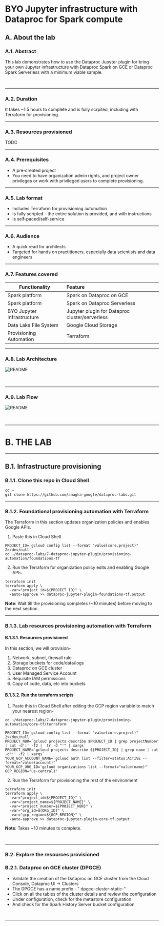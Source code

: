 # BYO Jupyter infrastructure with Dataproc for Spark compute

## A. About the lab

### A.1. Abstract
This lab demonstrates how to use the Dataproc Jupyter plugin for bring your own Jupyter infrastructure with Dataproc Spark on GCE or Dataproc Spark Serverless with a minimum viable sample.

<br>

<hr>

### A.2. Duration 
It takes ~1.5 hours to complete and is fully scrpited, including with Terraform for provisioning.


<hr>

### A.3. Resources provisioned

TODO


<hr>

### A.4. Prerequisites

- A pre-created project
- You need to have organization admin rights, and project owner privileges or work with privileged users to complete provisioning.


<hr>

### A.5. Lab format

- Includes Terraform for provisioning automation
- Is fully scripted - the entire solution is provided, and with instructions
- Is self-paced/self-service


<hr>

### A.6. Audience

- A quick read for architects
- Targeted for hands on practitioners, especially data scientists and data engineers


<hr>

### A.7. Features covered

| Functionality | Feature | 
| -- | :--- | 
| Spark platform |  Spark on Dataproc on GCE |
| Spark platform |  Spark on Dataproc Serverless |
| BYO Jupyter infrastructure |  Jupyter plugin for Dataproc cluster/serverless |
| Data Lake File System |  Google Cloud Storage |
| Provisioning Automation | Terraform |


<hr>

### A.8. Lab Architecture


![README](./images/lab-07-04.png)   
<br><br>

<hr>

### A.9. Lab Flow

![README](images/lab-07-01.png)   
<br><br>

<hr>

# B. THE LAB

<hr>

## B.1. Infrastructure provisioning

### B.1.1. Clone this repo in Cloud Shell

```
cd ~
git clone https://github.com/anagha-google/dataproc-labs.git
```

<hr>

### B.1.2. Foundational provisioning automation with Terraform 
The Terraform in this section updates organization policies and enables Google APIs.<br>

1. Paste this in Cloud Shell
```
PROJECT_ID=`gcloud config list --format "value(core.project)" 2>/dev/null`
cd ~/dataproc-labs/7-dataproc-jupyter-plugin/provisioning-automation/foundations-tf
```

2. Run the Terraform for organization policy edits and enabling Google APIs
```
terraform init
terraform apply \
  -var="project_id=${PROJECT_ID}" \
  -auto-approve >> dataproc-jupyter-plugin-foundations-tf.output
```

**Note:** Wait till the provisioning completes (~10 minutes) before moving to the next section.



<hr>

### B.1.3. Lab resources provisioning automation with Terraform 

#### B.1.3.1. Resources provisioned
In this section, we will provision-
1. Network, subnet, firewall rule
2. Storage buckets for code/data/logs 
3. Dataproc on GCE cluster
4. User Managed Service Account
5. Requisite IAM permissions
6. Copy of code, data, etc into buckets


#### B.1.3.2. Run the terraform scripts

1. Paste this in Cloud Shell after editing the GCP region variable to match your nearest region-

```
cd ~/dataproc-labs/7-dataproc-jupyter-plugin/provisioning-automation/core-tf/terraform
```

```
PROJECT_ID=`gcloud config list --format "value(core.project)" 2>/dev/null`
PROJECT_NBR=`gcloud projects describe $PROJECT_ID | grep projectNumber | cut -d':' -f2 |  tr -d "'" | xargs`
PROJECT_NAME=`gcloud projects describe ${PROJECT_ID} | grep name | cut -d':' -f2 | xargs`
YOUR_GCP_ACCOUNT_NAME=`gcloud auth list --filter=status:ACTIVE --format="value(account)"`
YOUR_GCP_ORG_ID=`gcloud organizations list --format="value(name)"`
GCP_REGION="us-central1"
```

2. Run the Terraform for provisioning the rest of the environment
```
terraform init
terraform apply \
  -var="project_id=${PROJECT_ID}" \
  -var="project_name=${PROJECT_NAME}" \
  -var="project_number=${PROJECT_NBR}" \
  -var="org_id=${ORG_ID}" \
  -var="gcp_region=${GCP_REGION}" \
  -auto-approve >> dataproc-jupyter-plugin-core-tf.output
```

**Note:** Takes ~10 minutes to complete.

<br>

<hr>

### B.2. Explore the resources provisioned

### B.2.1. Dataproc on GCE cluster (DPGCE)

- Validate the creation of the Dataproc on GCE cluster from the Cloud Console, Dataproc UI -> Clusters
- The DPGCE has a name prefix - "	dpgce-cluster-static-"
- Click on all the tables of the cluster details and review the configuration
- Under configuration, check for the metastore configuration
- And check for the Spark History Server bucket configuration


<br>

<hr>



